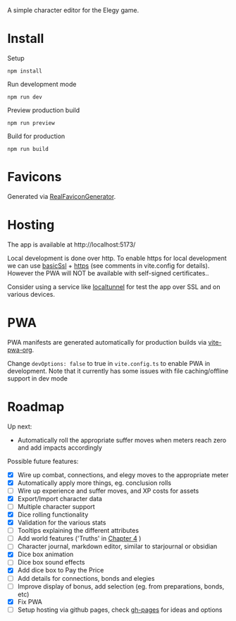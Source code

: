 A simple character editor for the Elegy game.

# Install

Setup

```
npm install
```

Run development mode

```
npm run dev
```

Preview production build

```
npm run preview
```

Build for production

```
npm run build
``` 

# Favicons

Generated via [RealFaviconGenerator](https://realfavicongenerator.net/).

# Hosting

The app is available at http://localhost:5173/

Local development is done over http. To enable https for local development we can use [basicSsl](https://github.com/vitejs/vite-plugin-basic-ssl) + [https](https://v4.vitejs.dev/config/server-options.html#server-https) (see comments in vite.config for details). However the PWA will NOT be available with self-signed certificates..

Consider using a service like [localtunnel](https://github.com/localtunnel/localtunnel) for test the app over SSL and on various devices.

# PWA

PWA manifests are generated automatically for production builds via [vite-pwa-org](https://vite-pwa-org.netlify.app/).

Change ```devOptions: false``` to true in ```vite.config.ts``` to enable PWA in development. Note that it currently has some issues with file caching/offline support in dev mode

# Roadmap

Up next:
 - Automatically roll the appropriate suffer moves when meters reach zero and add impacts accordingly

Possible future features:
- [x] Wire up combat, connections, and elegy moves to the appropriate meter
- [x] Automatically apply more things, eg. conclusion rolls
- [ ] Wire up experience and suffer moves, and XP costs for assets
- [x] Export/Import character data
- [ ] Multiple character support
- [x] Dice rolling functionality
- [x] Validation for the various stats
- [ ] Tooltips explaining the different attributes
- [ ] Add world features ('Truths' in [Chapter 4](/docs/elegy/chapters/chapter4-world.md) )
- [ ] Character journal, markdown editor, similar to starjournal or obsidian
- [x] Dice box animation
- [ ] Dice box sound effects
- [x] Add dice box to Pay the Price
- [ ] Add details for connections, bonds and elegies
- [ ] Improve display of bonus, add selection (eg. from preparations, bonds, etc)
- [x] Fix PWA 
- [ ] Setup hosting via github pages, check [gh-pages](https://github.com/tschaub/gh-pages) for ideas and options